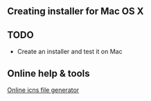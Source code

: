 ## Creating installer for Mac OS X


## TODO
* Create an installer and test it on Mac

## Online help & tools
[Online icns file generator](https://iconverticons.com/online/)

